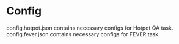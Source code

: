 # Config
config.hotpot.json contains necessary configs for Hotpot QA task.
config.fever.json contains necessary configs for FEVER task.
